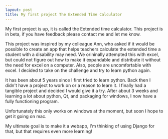 ```yaml
---
layout: post
title: My first project The Extended Time Calculator
---
```


My first project is up, it is called the Extended time calculator.  This project is in beta, if you have feedback please contact me and let me know.

This project was inspired by my colleague Ann, who asked if it would be possible to create an app that helps teachers calculate the extended time a student with a disability may need. We orininally attempted this with excel, but could not figure out how to make it expandable and distribute it without the need for excel on a computer.  Also, people are uncomfortable with excel. I decided to take on the challenge and try to learn python again.

It has been about 5 years since I first tried to learn python.  Back then I didn't have a project to work on or a reason to learn it.  I finally had a tangible project and decided I would give it a try.  After about 3 weeks and learning a lot about python, Qt, and packaging for windows, I now have a fully functioning program. 

Unfortunately this only works on windows at the moment, but soon I hope to get it going on mac. 

My ultimate goal is to make it a webapp, I'm thinking of using Django for that, but that requires even more learning! 


